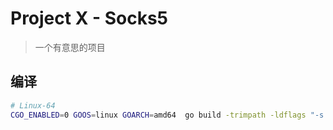 # Project X - Socks5

> 一个有意思的项目

## 编译

```bash
# Linux-64
CGO_ENABLED=0 GOOS=linux GOARCH=amd64  go build -trimpath -ldflags "-s -w" -ldflags="-s -w" -o socks ./main

```